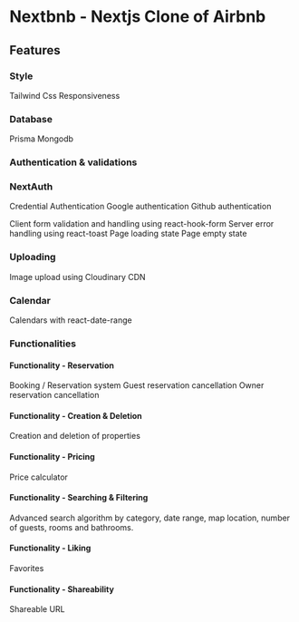 # Nextbnb - Nextjs Clone of Airbnb

## Features

### Style

Tailwind Css
Responsiveness

### Database

Prisma
Mongodb

### Authentication & validations

### NextAuth

Credential Authentication
Google authentication
Github authentication

Client form validation and handling using react-hook-form
Server error handling using react-toast
Page loading state
Page empty state

### Uploading

Image upload using Cloudinary CDN


### Calendar

Calendars with react-date-range

### Functionalities

#### Functionality - Reservation

Booking / Reservation system
Guest reservation cancellation
Owner reservation cancellation

#### Functionality - Creation & Deletion

Creation and deletion of properties

#### Functionality - Pricing

Price calculator

#### Functionality - Searching & Filtering

Advanced search algorithm by category, date range, map location, number of guests, rooms and bathrooms.

#### Functionality - Liking

Favorites

#### Functionality - Shareability

Shareable URL
